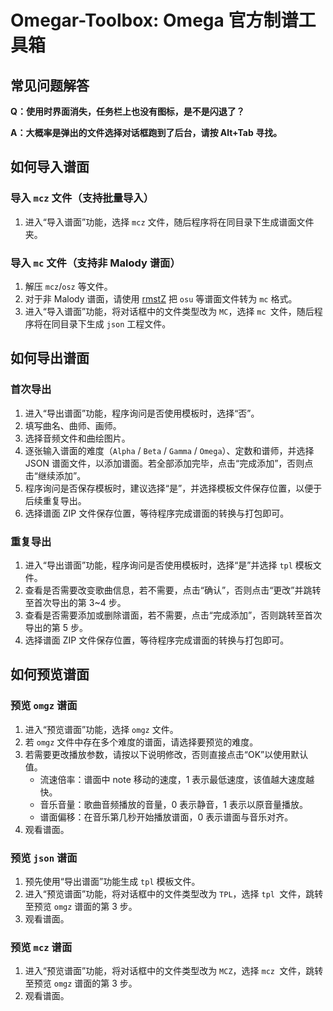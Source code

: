 # Omegar-Toolbox: Omega 官方制谱工具箱

## 常见问题解答

**Q：使用时界面消失，任务栏上也没有图标，是不是闪退了？**

**A：大概率是弹出的文件选择对话框跑到了后台，请按 Alt+Tab 寻找。**

## 如何导入谱面

### 导入 `mcz` 文件（支持批量导入）

1. 进入“导入谱面”功能，选择 `mcz` 文件，随后程序将在同目录下生成谱面文件夹。

### 导入 `mc` 文件（支持非 Malody 谱面）

1. 解压 `mcz`/`osz` 等文件。
2. 对于非 Malody 谱面，请使用 [rmstZ](https://lrfasd.github.io/rmstZ/rmstZ_20221022.html) 把 `osu` 等谱面文件转为 `mc` 格式。
3. 进入“导入谱面”功能，将对话框中的文件类型改为 `MC`，选择 `mc `文件，随后程序将在同目录下生成 `json` 工程文件。

## 如何导出谱面

### 首次导出

1. 进入“导出谱面”功能，程序询问是否使用模板时，选择“否”。
2. 填写曲名、曲师、画师。
3. 选择音频文件和曲绘图片。
4. 逐张输入谱面的难度（`Alpha` / `Beta` / `Gamma` / `Omega`）、定数和谱师，并选择 JSON 谱面文件，以添加谱面。若全部添加完毕，点击“完成添加”，否则点击“继续添加”。
5. 程序询问是否保存模板时，建议选择“是”，并选择模板文件保存位置，以便于后续重复导出。
6. 选择谱面 ZIP 文件保存位置，等待程序完成谱面的转换与打包即可。

### 重复导出

1. 进入“导出谱面”功能，程序询问是否使用模板时，选择“是”并选择 `tpl` 模板文件。
2. 查看是否需要改变歌曲信息，若不需要，点击“确认”，否则点击“更改”并跳转至首次导出的第 3~4 步。
3. 查看是否需要添加或删除谱面，若不需要，点击“完成添加”，否则跳转至首次导出的第 5 步。
4. 选择谱面 ZIP 文件保存位置，等待程序完成谱面的转换与打包即可。

## 如何预览谱面

### 预览 `omgz` 谱面

1. 进入“预览谱面”功能，选择 `omgz` 文件。
2. 若 `omgz` 文件中存在多个难度的谱面，请选择要预览的难度。
3. 若需要更改播放参数，请按以下说明修改，否则直接点击“OK”以使用默认值。
   * 流速倍率：谱面中 note 移动的速度，1 表示最低速度，该值越大速度越快。
   * 音乐音量：歌曲音频播放的音量，0 表示静音，1 表示以原音量播放。
   * 谱面偏移：在音乐第几秒开始播放谱面，0 表示谱面与音乐对齐。
4. 观看谱面。

### 预览 `json` 谱面

1. 预先使用“导出谱面”功能生成 `tpl` 模板文件。
2. 进入“预览谱面”功能，将对话框中的文件类型改为 `TPL`，选择 `tpl `文件，跳转至预览 `omgz` 谱面的第 3 步。
3. 观看谱面。

### 预览 `mcz` 谱面

1. 进入“预览谱面”功能，将对话框中的文件类型改为 `MCZ`，选择 `mcz `文件，跳转至预览 `omgz` 谱面的第 3 步。
2. 观看谱面。
